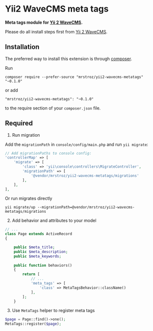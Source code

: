 # Yii2 WaveCMS meta tags
**Meta tags module for [Yii 2 WaveCMS](https://github.com/mrstroz/yii2-wavecms).** 

Please do all install steps first from [Yii 2 WaveCMS](https://github.com/mrstroz/yii2-wavecms).

Installation
------------

The preferred way to install this extension is through [composer](http://getcomposer.org/download/).

Run

```
composer require --prefer-source "mrstroz/yii2-wavecms-metatags" "~0.1.0"
```

or add

```
"mrstroz/yii2-wavecms-metatags": "~0.1.0"
```

to the require section of your `composer.json` file.


Required
--------

1. Run migration 

Add the `migrationPath` in `console/config/main.php` and run `yii migrate`:

```php
// Add migrationPaths to console config:
'controllerMap' => [
    'migrate' => [
        'class' => 'yii\console\controllers\MigrateController',
        'migrationPath' => [
            '@vendor/mrstroz/yii2-wavecms-metatags/migrations'  
        ],
    ],
],
```

Or run migrates directly

```yii
yii migrate/up --migrationPath=@vendor/mrstroz/yii2-wavecms-metatags/migrations
```

2. Add behavior and attributes to your model 
```php
// ...
class Page extends ActiveRecord
{

    public $meta_title;
    public $meta_description;
    public $meta_keywords;
    
    public function behaviors()
    {
        return [
            // ...
            'meta_tags' => [
                'class' => MetaTagsBehavior::className()
            ],
        ];
    }
```

3. Use `MetaTags` helper to register meta tags
```php
$page = Page::find()->one();
MetaTags::register($page);
```
